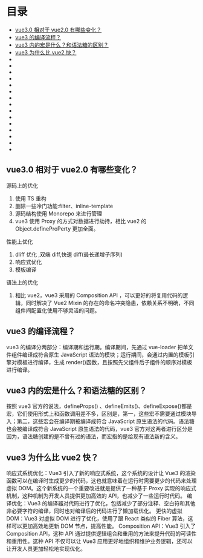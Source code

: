 # 目录

- [vue3.0 相对于 vue2.0 有哪些变化？](##1)
- [vue3 的编译流程？](##1)
- [vue3 内的宏是什么？和语法糖的区别？](##1)
- [vue3 为什么比 vue2 快？](##1)
- [](##1)
- [](##1)
- [](##1)
- [](##1)
- [](##1)
- [](##1)
- [](##1)
- [](##1)
- [](##1)
- [](##1)
- [](##1)
- [](##1)
- [](##1)
- [](##1)
- [](##1)

## vue3.0 相对于 vue2.0 有哪些变化？

源码上的优化

1. 使用 TS 重构
2. 删除一些冷门功能:filter、inline-template
3. 源码结构使用 Monorepo 来进行管理
4. vue3 使用 Proxy 的方式对数据进行劫持，相比 vue2 的 Object.defineProPerty 更加全面。

性能上优化

1. dliff 优化 ,双端 diff,快速 diff(最长递增子序列)
2. 响应式优化
3. 模板编译

语法上的优化

1. 相比 vue2，vue3 采用的 Composition API ，可以更好的将复用代码的逻辑，同时解决了 Vue2 Mixin 的存在的命名冲突隐患，依赖关系不明确，不同组件间配置化使用不够灵活的问题。

## vue3 的编译流程？

vue3 的编译分两部分：编译期和运行期。编译期间，先通过 vue-loader 把单文件组件编译成符合原生 JavaScript 语法的模块；运行期间，会通过内置的模板引擎对模板进行编译，生成 render()函数，且按照先父组件后子组件的顺序对模板进行编译。

## vue3 内的宏是什么？和语法糖的区别？

按照 vue3 官方的说法，defineProps() 、defineEmits()、defineExpose()都是宏，它们使用形式上和函数调用差不多，区别是，第一，这些宏不需要通过模块导入；第二，这些宏会在编译期被编译成符合 JavaScript 原生语法的代码。语法糖也会被编译成符合 JavaScript 原生语法的代码，vue3 官方对这两者进行区分是因为，语法糖创建的是不曾有过的语法，而宏指的是给现有语法新的含义。

## vue3 为什么比 vue2 快？

响应式系统优化：Vue3 引入了新的响应式系统，这个系统的设计让 Vue3 的渲染函数可以在编译时生成更少的代码，这也就意味着在运行时需要更少的代码来处理虚拟 DOM。这个新系统的一个重要改进就是提供了一种基于 Proxy 实现的响应式机制，这种机制为开发人员提供更加高效的 API，也减少了一些运行时代码。
编译优化：Vue3 的编译器对代码进行了优化，包括减少了部分注释、空白符和其他非必要字符的编译，同时也对编译后的代码进行了懒加载优化。
更快的虚拟 DOM：Vue3 对虚拟 DOM 进行了优化，使用了跟 React 类似的 Fiber 算法，这样可以更加高效地更新 DOM 节点，提高性能。
Composition API：Vue3 引入了 Composition API，这种 API 通过提供逻辑组合和重用的方法来提升代码的可读性和重用性。这种 API 不仅可以让 Vue3 应用更好地组织和维护业务逻辑，还可以让开发人员更加轻松地实现优化。
